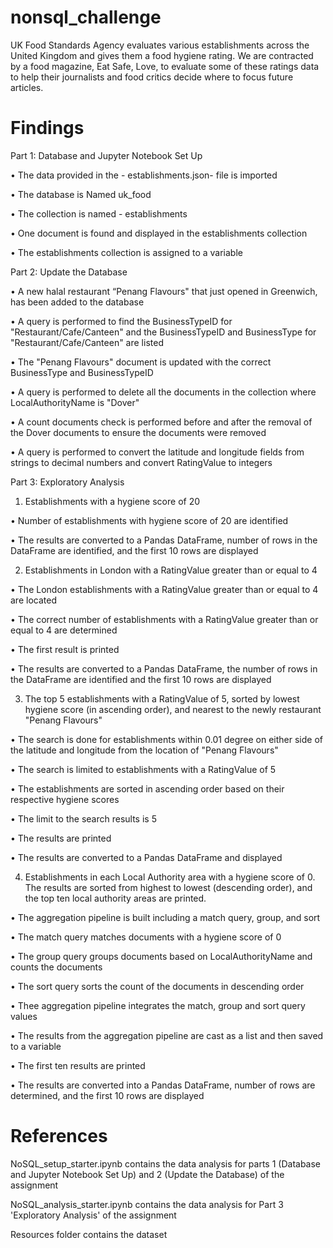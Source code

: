 # nonsql_challenge

UK Food Standards Agency evaluates various establishments across the United Kingdom and gives them a food hygiene rating. We are contracted by a food magazine, Eat Safe, Love, to evaluate some of these ratings data to help their journalists and food critics decide where to focus future articles.

# Findings

Part 1: Database and Jupyter Notebook Set Up

•	The data provided in the - establishments.json- file is imported

•	The database is Named uk_food

•	The collection is named - establishments

•	One document is found and displayed in the establishments collection 

•	The establishments collection is assigned to a variable

Part 2: Update the Database

•	A new halal restaurant “Penang Flavours" that just opened in Greenwich, has been added to the database

•	A query is performed to find the BusinessTypeID for "Restaurant/Cafe/Canteen" and the BusinessTypeID and BusinessType for "Restaurant/Cafe/Canteen" are listed

•	The "Penang Flavours" document is updated with the correct BusinessType and BusinessTypeID

•	A query is performed to delete all the documents in the collection where LocalAuthorityName is "Dover" 

•	A count documents check is performed before and after the removal of the Dover documents to ensure the documents were removed

•	A query is performed to convert the latitude and longitude fields from strings to decimal numbers and convert RatingValue to integers 

Part 3: Exploratory Analysis

1.	Establishments with a hygiene score of 20
   
•	Number of establishments with hygiene score of 20 are identified

•	The results are converted to a Pandas DataFrame, number of rows in the DataFrame are identified, and the first 10 rows are displayed

2.	Establishments in London with a RatingValue greater than or equal to 4
   
•	The London establishments with a RatingValue greater than or equal to 4 are located

•	The correct number of establishments with a RatingValue greater than or equal to 4 are determined

•	The first result is printed 

•	The results are converted to a Pandas DataFrame, the number of rows in the DataFrame are identified and the first 10 rows are displayed

3.	The top 5 establishments with a RatingValue of 5, sorted by lowest hygiene score (in ascending order), and nearest to the newly restaurant "Penang Flavours"
   
•	The search is done for establishments within 0.01 degree on either side of the latitude and longitude from the location of "Penang Flavours"

•	The search is limited to establishments with a RatingValue of 5

•	The establishments are sorted in ascending order based on their respective hygiene scores

•	The limit to the search results is 5 

•	The results are printed 

•	The results are converted to a Pandas DataFrame and displayed

4.	Establishments in each Local Authority area with a hygiene score of 0. The results are sorted from highest to lowest (descending order), and the top ten local authority areas are printed.
   
•	The aggregation pipeline is built including a match query, group, and sort 

•	The match query matches documents with a hygiene score of 0

•	The group query groups documents based on LocalAuthorityName and counts the documents 

•	The sort query sorts the count of the documents in descending order 

•	Thee aggregation pipeline integrates the match, group and sort query values

•	The results from the aggregation pipeline are cast as a list and then saved to a variable

•	The first ten results are printed 

•	The results are converted into a Pandas DataFrame, number of rows are determined, and the first 10 rows are displayed

# References

NoSQL_setup_starter.ipynb contains the data analysis for parts 1 (Database and Jupyter Notebook Set Up) and 2 (Update the Database) of the assignment

NoSQL_analysis_starter.ipynb contains the data analysis for Part 3 'Exploratory Analysis' of the assignment

Resources folder contains the dataset
